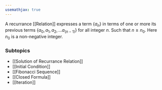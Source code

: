 ```yaml
---
usemathjax: true
---
```


A recurrance [[Relation]] expresses a term $\{ a_n \}$ in terms of one or more its previous terms $\{ a_0, a_1, a_2, \dots a_{(n-1)} \}$ for all integer $n$. Such that $n \ge n_0$. Here $n_0$ is a non-negative integer.

### Subtopics
- [[Solution of Recurrance Relation]]
- [[Initial Condition]]
- [[Fibonacci Sequence]]
- [[Closed Formula]]
- [[Iteration]]